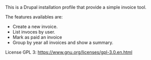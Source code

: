 This is a Drupal installation profile that provide a simple invoice tool.

The features availables are:
 - Create a new invoice.
 - List invoces by user.
 - Mark as paid an invoice
 - Group by year all invoices and show a summary.
 
 
 License GPL 3:
 https://www.gnu.org/licenses/gpl-3.0.en.html
